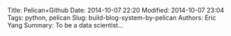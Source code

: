 Title: Pelican+Github
Date: 2014-10-07 22:20
Modified: 2014-10-07 23:04
Tags: python, pelican
Slug: build-blog-system-by-pelican
Authors: Eric Yang
Summary: To be a data scientist...
